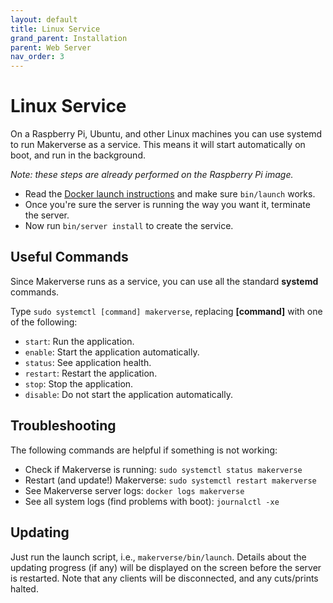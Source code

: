 ```yaml
---
layout: default
title: Linux Service
grand_parent: Installation
parent: Web Server
nav_order: 3
---
```


# Linux Service

On a Raspberry Pi, Ubuntu, and other Linux machines you can use systemd to run Makerverse as a service. This means it will start automatically on boot, and run in the background.

_Note: these steps are already performed on the Raspberry Pi image._

- Read the [Docker launch instructions](/installation/web-server/docker/) and make sure `bin/launch` works.
- Once you're sure the server is running the way you want it, terminate the server.
- Now run `bin/server install` to create the service.

## Useful Commands

Since Makerverse runs as a service, you can use all the standard **systemd** commands.

Type `sudo systemctl [command] makerverse`, replacing **[command]** with one of the following:

- `start`: Run the application.
- `enable`: Start the application automatically.
- `status`: See application health.
- `restart`: Restart the application.
- `stop`: Stop the application.
- `disable`: Do not start the application automatically.

## Troubleshooting

The following commands are helpful if something is not working:

- Check if Makerverse is running: `sudo systemctl status makerverse`
- Restart (and update!) Makerverse: `sudo systemctl restart makerverse`
- See Makerverse server logs: `docker logs makerverse`
- See all system logs (find problems with boot): `journalctl -xe`

## Updating

Just run the launch script, i.e., `makerverse/bin/launch`. Details about the updating progress (if any) will be displayed on the screen before the server is restarted. Note that any clients will be disconnected, and any cuts/prints halted.
